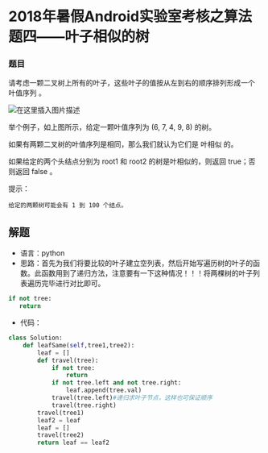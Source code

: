 # 2018年暑假Android实验室考核之算法题四——叶子相似的树
### 题目
请考虑一颗二叉树上所有的叶子，这些叶子的值按从左到右的顺序排列形成一个 叶值序列 。

![在这里插入图片描述](https://img-blog.csdnimg.cn/20190914144044423.png?x-oss-process=image/watermark,type_ZmFuZ3poZW5naGVpdGk,shadow_10,text_aHR0cHM6Ly9ibG9nLmNzZG4ubmV0L3dlaXhpbl80MzczMjg3NQ==,size_16,color_FFFFFF,t_70)

举个例子，如上图所示，给定一颗叶值序列为 (6, 7, 4, 9, 8) 的树。

如果有两颗二叉树的叶值序列是相同，那么我们就认为它们是 叶相似 的。

如果给定的两个头结点分别为 root1 和 root2 的树是叶相似的，则返回 true；否则返回 false 。

 

提示：


	给定的两颗树可能会有 1 到 100 个结点。

## 解题
- 语言：python
- 思路：首先为我们将要比较的叶子建立空列表，然后开始写遍历树的叶子的函数。此函数用到了递归方法，注意要有一下这种情况！！！将两棵树的叶子列表遍历完毕进行对比即可。
~~~python
if not tree:
   return
~~~

- 代码：
~~~python
class Solution:
    def leafSame(self,tree1,tree2):
        leaf = []
        def travel(tree):
            if not tree:
                return
            if not tree.left and not tree.right:
                leaf.append(tree.val)
            travel(tree.left)#递归求叶子节点，这样也可保证顺序
            travel(tree.right)
        travel(tree1)
        leaf2 = leaf
        leaf = []
        travel(tree2)
        return leaf == leaf2
~~~



